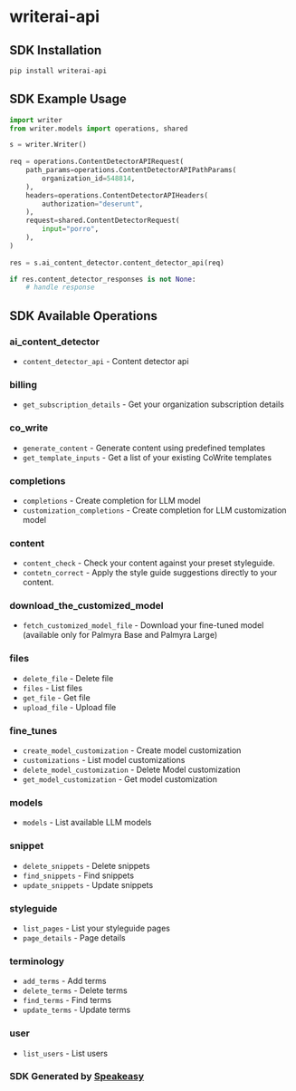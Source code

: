 # writerai-api

<!-- Start SDK Installation -->
## SDK Installation

```bash
pip install writerai-api
```
<!-- End SDK Installation -->

## SDK Example Usage
<!-- Start SDK Example Usage -->
```python
import writer
from writer.models import operations, shared

s = writer.Writer()
   
req = operations.ContentDetectorAPIRequest(
    path_params=operations.ContentDetectorAPIPathParams(
        organization_id=548814,
    ),
    headers=operations.ContentDetectorAPIHeaders(
        authorization="deserunt",
    ),
    request=shared.ContentDetectorRequest(
        input="porro",
    ),
)
    
res = s.ai_content_detector.content_detector_api(req)

if res.content_detector_responses is not None:
    # handle response
```
<!-- End SDK Example Usage -->

<!-- Start SDK Available Operations -->
## SDK Available Operations


### ai_content_detector

* `content_detector_api` - Content detector api

### billing

* `get_subscription_details` - Get your organization subscription details

### co_write

* `generate_content` - Generate content using predefined templates
* `get_template_inputs` - Get a list of your existing CoWrite templates

### completions

* `completions` - Create completion for LLM model
* `customization_completions` - Create completion for LLM customization model

### content

* `content_check` - Check your content against your preset styleguide.
* `contetn_correct` - Apply the style guide suggestions directly to your content.

### download_the_customized_model

* `fetch_customized_model_file` - Download your fine-tuned model (available only for Palmyra Base and Palmyra Large)

### files

* `delete_file` - Delete file
* `files` - List files
* `get_file` - Get file
* `upload_file` - Upload file

### fine_tunes

* `create_model_customization` - Create model customization
* `customizations` - List model customizations
* `delete_model_customization` - Delete Model customization
* `get_model_customization` - Get model customization

### models

* `models` - List available LLM models

### snippet

* `delete_snippets` - Delete snippets
* `find_snippets` - Find snippets
* `update_snippets` - Update snippets

### styleguide

* `list_pages` - List your styleguide pages
* `page_details` - Page details

### terminology

* `add_terms` - Add terms
* `delete_terms` - Delete terms
* `find_terms` - Find terms
* `update_terms` - Update terms

### user

* `list_users` - List users
<!-- End SDK Available Operations -->

### SDK Generated by [Speakeasy](https://docs.speakeasyapi.dev/docs/using-speakeasy/client-sdks)
